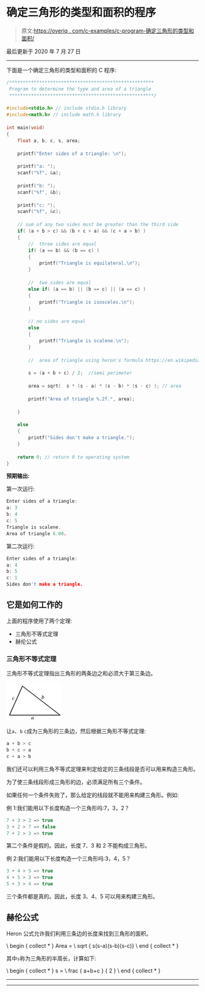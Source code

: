 # 确定三角形的类型和面积的程序

> 原文:[https://overiq . com/c-examples/c-program-确定三角形的类型和面积/](https://overiq.com/c-examples/c-program-to-determine-the-type-and-area-of-a-triangle/)

最后更新于 2020 年 7 月 27 日

* * *

下面是一个确定三角形的类型和面积的 C 程序:

```c
/*****************************************************
 Program to determine the type and area of a triangle
 *****************************************************/

#include<stdio.h> // include stdio.h library
#include<math.h> // include math.h library

int main(void)
{   
    float a, b, c, s, area;

    printf("Enter sides of a triangle: \n");

    printf("a: ");
    scanf("%f", &a);

    printf("b: ");
    scanf("%f", &b);

    printf("c: ");
    scanf("%f", &c);

    // sum of any two sides must be greater than the third side    
    if( (a + b > c) && (b + c > a) && (c + a > b) )
    {
        //  three sides are equal
        if( (a == b) && (b == c) )
        {
            printf("Triangle is equilateral.\n");
        }

        //  two sides are equal
        else if( (a == b) || (b == c) || (a == c) )
        {
            printf("Triangle is isosceles.\n");
        }

        // no sides are equal
        else
        {
            printf("Triangle is scalene.\n");
        }

        //  area of triangle using heron's formula https://en.wikipedia.org/wiki/Heron's_formula

        s = (a + b + c) / 2;  //semi perimeter

        area = sqrt(  s * (s - a) * (s - b) * (s - c) ); // area

        printf("Area of triangle %.2f.", area);

    }

    else
    {
        printf("Sides don't make a triangle.");
    }

    return 0; // return 0 to operating system
}

```

**预期输出:**

第一次运行:

```c
Enter sides of a triangle: 
a: 3
b: 4
c: 5
Triangle is scalene.
Area of triangle 6.00.

```

第二次运行:

```c
Enter sides of a triangle: 
a: 4
b: 5
c: 1
Sides don't make a triangle.

```

## 它是如何工作的

上面的程序使用了两个定理:

*   三角形不等式定理
*   赫伦公式

### 三角形不等式定理

三角形不等式定理指出三角形的两条边之和必须大于第三条边。

![](img/2f3eccc29f9d6035c35b6d2e5cb93a4f.png)

让`a`、`b` `c`成为三角形的三条边，然后根据三角形不等式定理:

```c
a + b > c
b + c > a
c + a > b

```

我们还可以利用三角不等式定理来判定给定的三条线段是否可以用来构造三角形。

为了使三条线段形成三角形的边，必须满足所有三个条件。

如果任何一个条件失败了，那么给定的线段就不能用来构建三角形。例如:

例 1:我们能用以下长度构造一个三角形吗:7，3，2？

```c
7 + 3 > 2 => true 
3 + 2 > 7 => false
7 + 2 > 3 => true

```

第二个条件是假的。因此，长度 7、3 和 2 不能构成三角形。

例 2:我们能用以下长度构造一个三角形吗:3，4，5？

```c
3 + 4 > 5 => true  
4 + 5 > 3 => true
5 + 3 > 4 => true

```

三个条件都是真的。因此，长度 3、4、5 可以用来构建三角形。

## 赫伦公式

Heron 公式允许我们利用三条边的长度来找到三角形的面积。

\ begin { collect * }
Area = \ sqrt { s(s-a)(s-b)(s-c)}
\ end { collect * }

其中`s`称为三角形的半周长，计算如下:

\ begin { collect * }
s = \ frac { a+b+c } { 2 }
\ end { collect * }

* * *

* * *